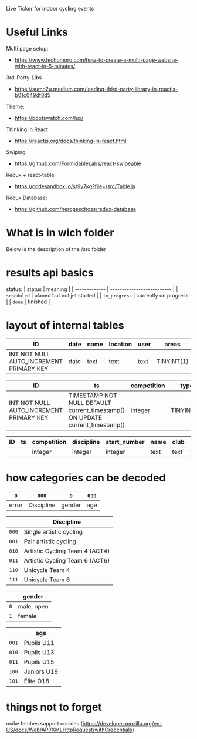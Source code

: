 Live Ticker for indoor cycling events

# Useful Links
Multi page setup:
- https://www.techomoro.com/how-to-create-a-multi-page-website-with-react-in-5-minutes/

3rd-Party-Libs
- https://sumn2u.medium.com/loading-third-party-library-in-reactjs-b01c049df8d5

Theme:
- https://bootswatch.com/lux/

Thinking in React
- https://reactjs.org/docs/thinking-in-react.html

Swiping
- https://github.com/FormidableLabs/react-swipeable

Redux + react-table
- https://codesandbox.io/s/9y7kg?file=/src/Table.js

Redux Database:
- https://github.com/nerdgeschoss/redux-database


# What is in wich folder
Below is the description of the /src folder

# results api basics
status:
| status        | meaning                    |
| ------------- | -------------------------- |
| `scheduled`   | planed but not jet started |
| `in_progress` | currently on progress      |
| `done`        | finished                   |

# layout of internal tables

| ID                                      | date | name | location | user | areas      | isLive     | featureSet |
| --------------------------------------- | ---- | ---- | -------- | ---- | ---------- | ---------- | ---------- |
| INT NOT NULL AUTO_INCREMENT PRIMARY KEY | date | text | text     | text | TINYINT(1) | TINYINT(1) | TINYINT(1) |

| ID                                      | ts                                                                           | competition | type       | finished   |
| --------------------------------------- | ---------------------------------------------------------------------------- | ----------- | ---------- | ---------- |
| INT NOT NULL AUTO_INCREMENT PRIMARY KEY | TIMESTAMP NOT NULL DEFAULT current_timestamp() ON UPDATE current_timestamp() | integer     | TINYINT(1) | TINYINT(1) |

| ID  | ts  | competition | discipline | start_number | name | club | score_submitted | score_accomplished | time |
| --- | --- | ----------- | ---------- | ------------ | ---- | ---- | --------------- | ------------------ | ---- |
|     |     | integer     | integer    | integer      | text | text | float           | float              | int  |


# how categories can be decoded
| `0`   | `000`      | `0`    | `000` |
| ----- | ---------- | ------ | ----- |
| error | Discipline | gender | age   |

|       | Discipline                     |
| ----- | ------------------------------ |
| `000` | Single artistic cycling        |
| `001` | Pair artistic cycling          |
| `010` | Artistic Cycling Team 4 (ACT4) |
| `011` | Artistic Cycling Team 6 (ACT6) |
| `110` | Unicycle Team 4                |
| `111` | Unicycle Team 6                |

|     | gender     |
| --- | ---------- |
| `0` | male, open |
| `1` | female     |

|       | age         |
| ----- | ----------- |
| `001` | Pupils  U11 |
| `010` | Pupils  U13 |
| `011` | Pupils  U15 |
| `100` | Juniors U19 |
| `101` | Elite   O18 |

# things not to forget
make fetches support cookies (https://developer.mozilla.org/en-US/docs/Web/API/XMLHttpRequest/withCredentials)
